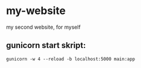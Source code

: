 # my-website

my second website, for myself

## gunicorn start skript:

`gunicorn -w 4 --reload -b localhost:5000 main:app`
